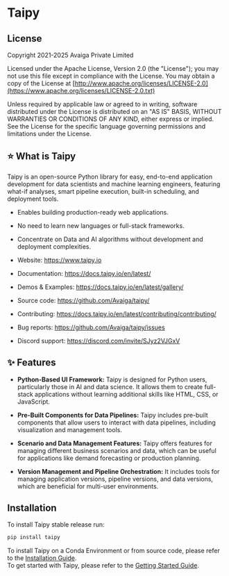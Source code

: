 # Taipy

## License

Copyright 2021-2025 Avaiga Private Limited

Licensed under the Apache License, Version 2.0 (the "License"); you may not use this file
except in compliance with the License. You may obtain a copy of the License at
[http://www.apache.org/licenses/LICENSE-2.0](https://www.apache.org/licenses/LICENSE-2.0.txt)

Unless required by applicable law or agreed to in writing, software distributed under the
License is distributed on an "AS IS" BASIS, WITHOUT WARRANTIES OR CONDITIONS OF ANY KIND,
either express or implied. See the License for the specific language governing permissions
and limitations under the License.

## ⭐️ What is Taipy

Taipy is an open-source Python library for easy, end-to-end application development for data
scientists and machine learning engineers, featuring what-if analyses, smart pipeline execution,
built-in scheduling, and deployment tools.

- Enables building production-ready web applications.
- No need to learn new languages or full-stack frameworks.
- Concentrate on Data and AI algorithms without development and deployment complexities.

- Website: https://www.taipy.io
- Documentation: https://docs.taipy.io/en/latest/
- Demos & Examples: https://docs.taipy.io/en/latest/gallery/
- Source code: https://github.com/Avaiga/taipy/
- Contributing: https://docs.taipy.io/en/latest/contributing/contributing/
- Bug reports: https://github.com/Avaiga/taipy/issues
- Discord support: https://discord.com/invite/SJyz2VJGxV

## ✨ Features

- **Python-Based UI Framework:** Taipy is designed for Python users, particularly those
  in AI and data science. It allows them to create full-stack applications without
  learning additional skills like HTML, CSS, or JavaScript.

- **Pre-Built Components for Data Pipelines:** Taipy includes pre-built components that
  allow users to interact with data pipelines, including visualization and management
  tools.

- **Scenario and Data Management Features:** Taipy offers features for managing different
  business scenarios and data, which can be useful for applications like demand forecasting
  or production planning.

- **Version Management and Pipeline Orchestration:** It includes tools for managing
  application versions, pipeline versions, and data versions, which are beneficial
  for multi-user environments.

## Installation

To install Taipy stable release run:
```bash
pip install taipy
```

To install Taipy on a Conda Environment or from source code, please refer to the
[Installation Guide](https://docs.taipy.io/en/latest/installation/).<br />
To get started with Taipy, please refer to the [Getting Started Guide](https://docs.taipy.io/en/latest/getting_started/).

